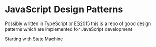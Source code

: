 # JavaScript Design Patterns
Possibly written in TypeScript or ES2015 this is a repo of good design patterns which are implemented for JavaScript development

Starting with State Machine

